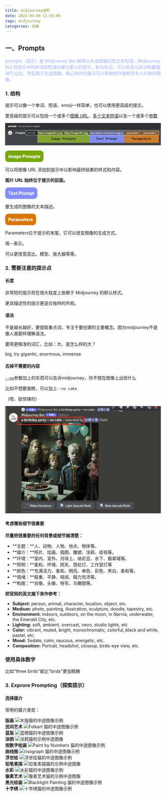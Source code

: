 ```yaml
---
title: midjourney进阶
date: 2023-04-04 11:55:04
tags: midjourney
categories: 绘画
---
```


## 一、Prompts

<p style="color:#9AB0FC">prompts（提示）是 Midjourney Bot 解释以生成图像的短文本短语。Midjourney Bot 将提示中的单词和短语分解为更小的部分，称为标记，可以将其与其训练数据进行比较，然后用于生成图像。精心制作的提示可以帮助制作独特而令人兴奋的图像。</p>

### 1. 结构

提示可以像一个单词、短语、emoji一样简单，也可以使用更高级的提示。

更高级的提示可以包括一个或多个[图像 URL](https://docs.midjourney.com/image-prompts)、[多个文本短语](https://docs.midjourney.com/multi-prompts)以及一个或多个[参数](https://docs.midjourney.com/parameter-list)

![](../images/image-20230404120022600.png)

<div style="background-color:#79a70e;color:white;font-weight:800;padding:10px;width:fit-content;border-radius:10px">image Prompts</div>

可以将图像 URL 添加到提示中以影响最终结果的样式和内容。

**图片 URL 始终位于提示的前面。**

<div style="background-color:#828ef5;color:white;font-weight:800;padding:10px;width:fit-content;border-radius:10px">Text Prompt</div>

要生成的图像的文本描述。

<div style="background-color:#d97706;color:white;font-weight:800;padding:10px;width:fit-content;border-radius:10px">Parameters</div>

Parameters位于提示的末尾，它可以改变图像的生成方式。

用--表示。

可以更改宽高比、模型、放大器等等。

### 2. 需要注意的提示点

#### 长度

非常短的提示将在很大程度上依赖于 Midjourney 的默认样式。

更具描述性的提示更适合独特的外观。

#### 语法

不是越长越好，要提取重点词，专注于要创建的主要概念。因为midjourney不是像人类那样理解语法。

要用更精准的词汇，比如：大，是怎么样的大？

big, try gigantic, enormous, immense

#### 去掉不需要的内容

[`--no`](https://docs.midjourney.com/multi-prompts)参数加上的东西可以告诉midjourney，你不想在图像上出现什么

比如不想要蛋糕，可以加上`--no cake`

（唔、挺惊悚的）

![](../images/image-20230404122021297.png)

#### 考虑哪些细节很重要

**尽量把很重要的任何背景或细节搞清楚：**

- **主题：**人、动物、人物、地点、物体等。
- **媒介：**照片、绘画、插图、雕塑、涂鸦、挂毯等。
- **环境：**室内、室外、月球上、纳尼亚、水下、翡翠城等。
- **照明：**柔和、环境、阴天、霓虹灯、工作室灯等
- **颜色：**充满活力、柔和、明亮、单色、彩色、黑白、柔和等。
- **情绪：**稳重、平静、喧闹、精力充沛等。
- **构图：**肖像、头像、特写、鸟瞰图等。

**把官网的英文摘下来作参考：**

- **Subject:** person, animal, character, location, object, etc.
- **Medium:** photo, painting, illustration, sculpture, doodle, tapestry, etc.
- **Environment:** indoors, outdoors, on the moon, in Narnia, underwater, the Emerald City, etc.
- **Lighting:** soft, ambient, overcast, neon, studio lights, etc
- **Color:** vibrant, muted, bright, monochromatic, colorful, black and white, pastel, etc.
- **Mood:** Sedate, calm, raucous, energetic, etc.
- **Composition:** Portrait, headshot, closeup, birds-eye view, etc.

### 使用具体数字

比如"three birds"就比"birds"更加精确

### 3. Exprore Prompting（探索提示）

#### 选择媒介

常用的媒介类型：

<div class="gridsmall" data-tomark-pass="">
 <div data-tomark-pass="">
<strong data-tomark-pass=""><font style="vertical-align: inherit;"><font style="vertical-align: inherit;">版画</font></font></strong>
<img src="https://cdn.document360.io/3040c2b6-fead-4744-a3a9-d56d621c6c7e/Images/Documentation/MJ_Cat_Blockprint_Cat.jpeg" alt="木版猫的中途图像示例" data-tomark-pass="" data-lightbox="box">
</div>
<div data-tomark-pass="">
    <strong data-tomark-pass=""><font style="vertical-align: inherit;"><font style="vertical-align: inherit;">民间艺术</font></font></strong>
<img src="https://cdn.document360.io/3040c2b6-fead-4744-a3a9-d56d621c6c7e/Images/Documentation/MJ_Cat_Folkart.jpeg" alt="Folkart 猫的中途图像示例" data-tomark-pass="" data-lightbox="box">
</div>
<div data-tomark-pass="">
<strong data-tomark-pass=""><font style="vertical-align: inherit;"><font style="vertical-align: inherit;">蓝版</font></font></strong>
<img src="https://cdn.document360.io/3040c2b6-fead-4744-a3a9-d56d621c6c7e/Images/Documentation/MJ_Cat_Cyanotype.jpeg" alt="蓝晒猫的中途图像示例" data-tomark-pass="" data-lightbox="box">
</div>
 <div data-tomark-pass="">
<strong data-tomark-pass=""><font style="vertical-align: inherit;"><font style="vertical-align: inherit;">涂鸦</font></font></strong>
<img src="https://cdn.document360.io/3040c2b6-fead-4744-a3a9-d56d621c6c7e/Images/Documentation/MJ_Cat_Graffiti.jpeg" alt="涂鸦猫的示例中途图像" data-tomark-pass="" data-lightbox="box">
</div>
<div data-tomark-pass="">
<strong data-tomark-pass=""><font style="vertical-align: inherit;"><font style="vertical-align: inherit;">按数字绘画</font></font></strong>
<img src="https://cdn.document360.io/3040c2b6-fead-4744-a3a9-d56d621c6c7e/Images/Documentation/MJ_Cat_Paint-by-numbers.jpeg" alt="Paint by Numbers 猫的中途图像示例" data-tomark-pass="" data-lightbox="box">
</div>
<div data-tomark-pass="">
<strong data-tomark-pass=""><font style="vertical-align: inherit;"><font style="vertical-align: inherit;">曲线图</font></font></strong>
<img src="https://cdn.document360.io/3040c2b6-fead-4744-a3a9-d56d621c6c7e/Images/Documentation/MJ_Cat_Risograph.jpeg" alt="risograph 猫的中途图像示例" data-tomark-pass="" data-lightbox="box">
</div>
<div data-tomark-pass="">
<strong data-tomark-pass=""><font style="vertical-align: inherit;"><font style="vertical-align: inherit;">浮世绘</font></font></strong>
<img src="https://cdn.document360.io/3040c2b6-fead-4744-a3a9-d56d621c6c7e/Images/Documentation/MJ_Cat_UkiyoE.jpg" alt="浮世绘猫的中途图像示例" data-tomark-pass="" data-lightbox="box">
</div>
<div data-tomark-pass="">
<strong data-tomark-pass=""><font style="vertical-align: inherit;"><font style="vertical-align: inherit;">铅笔素描</font></font></strong>
<img src="https://cdn.document360.io/3040c2b6-fead-4744-a3a9-d56d621c6c7e/Images/Documentation/MJ_Cat_Pencilsketch.jpg" alt="铅笔素描猫的示例中途图像" data-tomark-pass="" data-lightbox="box">
</div>
<div data-tomark-pass="">
<strong data-tomark-pass=""><font style="vertical-align: inherit;"><font style="vertical-align: inherit;">水彩</font></font></strong>
<img src="https://cdn.document360.io/3040c2b6-fead-4744-a3a9-d56d621c6c7e/Images/Documentation/MJ_Cat_watercolor.jpeg" alt="水彩猫的中途图像示例" data-tomark-pass="" data-lightbox="box">
</div>
<div data-tomark-pass="">
<strong data-tomark-pass=""><font style="vertical-align: inherit;"><font style="vertical-align: inherit;">像素艺术</font></font></strong>
<img src="https://cdn.document360.io/3040c2b6-fead-4744-a3a9-d56d621c6c7e/Images/Documentation/MJ_cat_pixelArt.jpeg" alt="像素艺术猫的示例中途图像" data-tomark-pass="" data-lightbox="box">
</div>
<div data-tomark-pass="">
<strong data-tomark-pass=""><font style="vertical-align: inherit;"><font style="vertical-align: inherit;">黑光绘画</font></font></strong>
<img src="https://cdn.document360.io/3040c2b6-fead-4744-a3a9-d56d621c6c7e/Images/Documentation/MJ_cat_blacklight.jpeg" alt="Blacklight Painting 猫的中途图像示例" data-tomark-pass="" data-lightbox="box">
</div>
<div data-tomark-pass="">
<strong data-tomark-pass=""><font style="vertical-align: inherit;"><font style="vertical-align: inherit;">十字绣</font></font></strong>
<img src="https://cdn.document360.io/3040c2b6-fead-4744-a3a9-d56d621c6c7e/Images/Documentation/MJ_cat_crossStitch.jpeg" alt="十字绣猫的中途图像示例" data-tomark-pass="" data-lightbox="box">
</div>    
</div>
